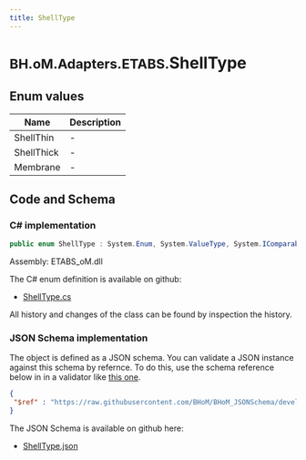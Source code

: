 ```yaml
---
title: ShellType
---
```


# <small>BH.oM.Adapters.ETABS.</small>**ShellType**



## Enum values

| Name            | Description                                                    |
|-----------------|----------------------------------------------------------------|
| ShellThin |  -  |
| ShellThick |  -  |
| Membrane |  -  |


## Code and Schema

### C# implementation

``` C# title="C#"
public enum ShellType : System.Enum, System.ValueType, System.IComparable, System.ISpanFormattable, System.IFormattable, System.IConvertible
```

Assembly: ETABS_oM.dll

The C# enum definition is available on github:

- [ShellType.cs](https://github.com/BHoM/ETABS_Toolkit/blob/develop/ETABS_oM/Enums\ShellType.cs)

All history and changes of the class can be found by inspection the history.
### JSON Schema implementation

The object is defined as a JSON schema. You can validate a JSON instance against this schema by refernce. To do this, use the schema reference below in in a validator like [this one](https://www.jsonschemavalidator.net/).

``` json title="JSON Schema"
{
 "$ref" : "https://raw.githubusercontent.com/BHoM/BHoM_JSONSchema/develop/ETABS_oM/ShellType.json"
}
```

The JSON Schema is available on github here:

- [ShellType.json](https://github.com/BHoM/BHoM_JSONSchema/blob/develop/ETABS_oM/ShellType.json)

